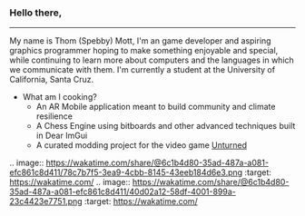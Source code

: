 ### Hello there,

<hr>

My name is Thom (Spebby) Mott, I'm an game developer and aspiring graphics programmer hoping to make something enjoyable and special, while continuing to learn more about computers and the languages in which we communicate with them. I'm currently a student at the University of California, Santa Cruz.

* What am I cooking?
  * An AR Mobile application meant to build community and climate resilience
  * A Chess Engine using bitboards and other advanced techniques built in Dear ImGui
  * A curated modding project for the video game [Unturned](https://store.steampowered.com/app/304930/Unturned/)

.. image:: https://wakatime.com/share/@6c1b4d80-35ad-487a-a081-efc861c8d411/78c7b7f5-3ea9-4cbb-8145-43eeb184d6e3.png
    :target: https://wakatime.com/
.. image:: https://wakatime.com/share/@6c1b4d80-35ad-487a-a081-efc861c8d411/40d02a12-58df-4001-899a-23c4423e7751.png
    :target: https://wakatime.com/
